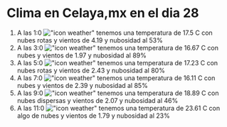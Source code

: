 # Clima en Celaya,mx en el dia 28

1. A las 1:0 !["icon weather"](http://openweathermap.org/img/w/04n.png) tenemos una temperatura de 17.5 C con nubes rotas y  vientos de 4.19 y nubosidad al 53%
1. A las 3:0 !["icon weather"](http://openweathermap.org/img/w/04n.png) tenemos una temperatura de 16.67 C con nubes y  vientos de 1.97 y nubosidad al 89%
1. A las 5:0 !["icon weather"](http://openweathermap.org/img/w/04n.png) tenemos una temperatura de 17.23 C con nubes rotas y  vientos de 2.43 y nubosidad al 80%
1. A las 7:0 !["icon weather"](http://openweathermap.org/img/w/04n.png) tenemos una temperatura de 16.11 C con nubes y  vientos de 2.39 y nubosidad al 85%
1. A las 9:0 !["icon weather"](http://openweathermap.org/img/w/03d.png) tenemos una temperatura de 18.89 C con nubes dispersas y  vientos de 2.07 y nubosidad al 46%
1. A las 11:0 !["icon weather"](http://openweathermap.org/img/w/02d.png) tenemos una temperatura de 23.61 C con algo de nubes y  vientos de 1.79 y nubosidad al 23%
